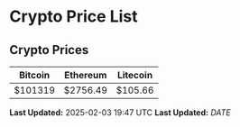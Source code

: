 # Crypto Price List

## Crypto Prices
| Bitcoin | Ethereum | Litecoin |
| ------- | -------- | -------- |
| $101319 | $2756.49 | $105.66 |
**Last Updated:** 2025-02-03 19:47 UTC
**Last Updated:** $DATE$
